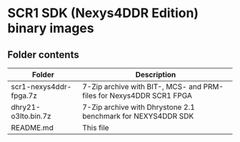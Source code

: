 # SCR1 SDK (Nexys4DDR Edition) binary images

## Folder contents
Folder | Description
------ | -----------
scr1-nexys4ddr-fpga.7z                 | 7-Zip archive with BIT-, MCS- and PRM-files for Nexys4DDR SCR1 FPGA
dhry21-o3lto.bin.7z                    | 7-Zip archive with Dhrystone 2.1 benchmark for NEXYS4DDR SDK
README.md                              | This file

